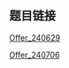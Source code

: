 ## 题目链接
[Offer_240629](https://mp.weixin.qq.com/s/PhTtimEO8JrxXmqDSCaq7Q)

[Offer_240706](https://mp.weixin.qq.com/s/Qlzr-eazNVIDd6LwoWIjiw)
